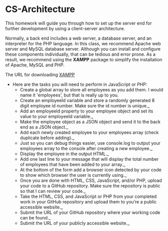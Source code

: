 # CS-Architecture

This homework will guide you through how to set up the server end for further development by using a client-server architecture.

Normally, a back end includes a web server, a database server, and an interpreter for the PHP language. In this class, we recommend Apache web server and MySQL database server. Although you can install and configure these components individually, that can be tedious and error prone. As a result, we recommend using the **XAMPP** package to simplify the installation of Apache, MySQL and PHP.

The URL for downloading [XAMPP](https://www.apachefriends.org/index.html)

- Here are the tasks you will need to perform in JavaScript or PHP:
  - Create a global array to store all employees as you add them. I would name it 'employees', but that is really up to you.
  - Create an employeeId variable and store a randomly generated 8 digit employee id number. Make sure the id number is unique.\_
  - Add an employeeId property to your employee object and set its value to your employeeId variable.\_
  - Make the employee object as a JSON object and send it to the back end as a JSON object.\_
  - Add each newly created employee to your employees array (check duplicate before adding).\_
  - Just so you can debug things easier, use console.log to output your employees array to the console after creating a new employee.\_
  - Display the employee in the output HTML.\_
  - Add one last line to your message that will display the total number of employees that have been added to your array.\_
  - At the bottom of the form add a browser icon detected by your code to show which browser the user is currently using.\_
  - Once you are done with HTML, CSS, JavaScript, and/or PHP, upload your code to a GitHub repository. Make sure the repository is public so that I can review your code.\_
  - Take the HTML, CSS, and JavaScript or PHP from your completed work in your GitHub repository and upload them to you’re a public accessible website.\_
  - Submit the URL of your GitHub repository where your working code can be found.\_
  - Submit the URL of your publicly accessible website.\_
